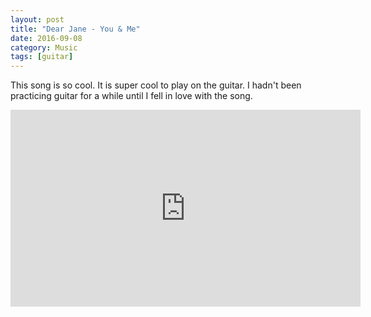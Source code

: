 ```yaml
---
layout: post
title: "Dear Jane - You & Me"
date: 2016-09-08
category: Music
tags: [guitar]
---
```


This song is so cool. It is super cool to play on the guitar.
I hadn't been practicing guitar for a while until I fell in love with the song.
<!--more-->

<iframe width="560" height="315" src="https://www.youtube.com/embed/wPGCIqt_klw" frameborder="0" allowfullscreen></iframe>